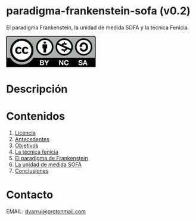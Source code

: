 
# paradigma-frankenstein-sofa (v0.2)

El paradigma Frankenstein, la unidad de medida SOFA y la técnica Fenicia.

![CC_BY-NC-SA](images/by-nc-sa.svg)

# Descripción


# Contenidos

1. [Licencia](LICENSE.md)
1. [Antecedentes](docs/antecedentes.md)
1. [Objetivos](docs/objetivos.md)
1. [La técnica fenicia](docs/tecnica-fenicia.md)
1. [El paradigma de Frankenstein](docs/paradigma-frankenstein.md)
1. [La unidad de medida SOFA](docs/sofa.md)
1. [Conclusiones](docs/conclusiones.md)

# Contacto

EMAIL: dvarrui@protonmail.com
